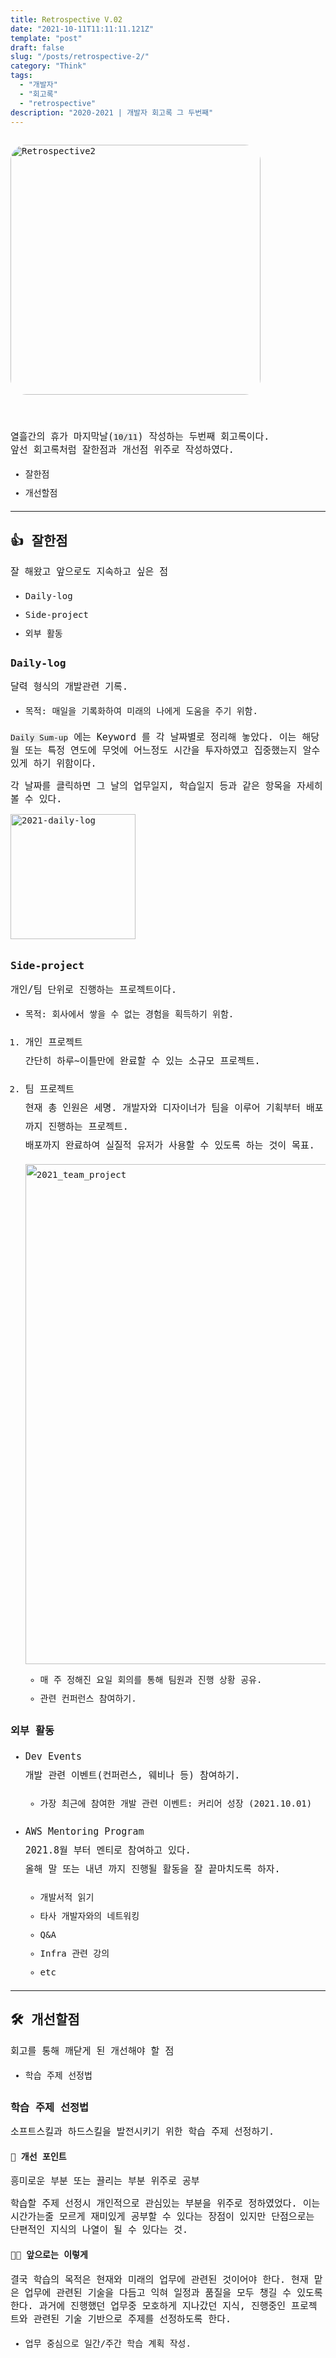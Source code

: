```yaml
---
title: Retrospective V.02
date: "2021-10-11T11:11:11.121Z"
template: "post"
draft: false
slug: "/posts/retrospective-2/"
category: "Think"
tags:
  - "개발자"
  - "회고록"
  - "retrospective"
description: "2020-2021 | 개발자 회고록 그 두번째"
---
```

<head>
  <style>
    code {background-color: #ececec}
    p    {font-size: 15px;}
    tr   {text-align: left;}
    sub { font-size: 14px; vertical-align: middle; padding-left: 10px; line-height: 30px; color: #2680d9;}
    /* li {margin: 20px 0px;list-style: none;} */
    strong {font-size: 18px;vertical-align: middle;}
    small {color: #808080; padding: 0px 3px;}
    #rcorners {
      border-radius: 25px;
      border: 2px solid #dd4ecf;
      padding: 20px;
      width: 200px;
      height: 150px;  
    }
    .rdimg {border-radius: 25px;}
    img{margin-bottom: 10px;}
    ol, ul{line-height: 30px;}
    .alignR{text-align: left;}
    table{ width: 100%; line-height: 25px; margin: 20px; font-size: 14px; padding:10px;}
    a {text-decoration: none;}
    td {text-indent: 10px;}
  </style>
</head>

<body>
<link href="https://fonts.googleapis.com/css?family=Nanum+Gothic+Coding&display=swap" rel="stylesheet">
<div style="font-family: 'Nanum Gothic Coding', monospace;">
<img src="https://user-images.githubusercontent.com/48475824/136779704-ad5dbb73-0f62-4810-a91f-81497ac76634.jpg" alt="Retrospective2" class="rdimg"  vspace="15px" width="400">
<center>
  <p style="padding-bottom: 15px; display:block; clear:both">
</center>

열흘간의 휴가 마지막날(`10/11`) 작성하는 두번째 회고록이다.  
앞선 [회고록](https://babytiger.netlify.app/posts/retrospective-1/)처럼 잘한점과 개선점 위주로 작성하였다.   
* [잘한점](#👍-잘한점)
* [개선할점](#🛠️-개선할점)

---

## 👍 잘한점
<p>
  잘 해왔고 앞으로도 지속하고 싶은 점
</p>

- [Daily-log](#daily-log)
- [Side-project](#side-project)
- [외부 활동](#외부-활동)

### Daily-log

달력 형식의 개발관련 기록.
- 목적: 매일을 기록화하여 미래의 나에게 도움을 주기 위함.

`Daily Sum-up` 에는 Keyword 를 각 날짜별로 정리해 놓았다. 이는 해당 월 또는 특정 연도에 무엇에 어느정도 시간을 투자하였고 집중했는지 알수 있게 하기 위함이다.

각 날짜를 클릭하면 그 날의 업무일지, 학습일지 등과 같은 항목을 자세히 볼 수 있다.  

<img width="200" alt="2021-daily-log" src="https://user-images.githubusercontent.com/48475824/136761548-1a788d7e-d1fa-4715-8817-326d36a45c1e.png">


### Side-project

개인/팀 단위로 진행하는 프로젝트이다.  
- 목적: 회사에서 쌓을 수 없는 경험을 획득하기 위함.

1. 개인 프로젝트  
  간단히 하루~이틀만에 완료할 수 있는 소규모 프로젝트.
1. 팀 프로젝트  
  현재 총 인원은 세명. 개발자와 디자이너가 팀을 이루어 기획부터 배포까지 진행하는 프로젝트.  
  배포까지 완료하여 실질적 유저가 사용할 수 있도록 하는 것이 목표.

    <img width="800" alt="2021_team_project" src="https://user-images.githubusercontent.com/48475824/136761253-4181dbb5-2fec-440b-b3a8-30a5dedbc806.png">

    - 매 주 정해진 요일 회의를 통해 팀원과 진행 상황 공유.
    - 관련 컨퍼런스 참여하기.


### 외부 활동  
- Dev Events  
  개발 관련 이벤트(컨퍼런스, 웨비나 등) 참여하기.  
  - 가장 최근에 참여한 개발 관련 이벤트: [커리어 성장 (2021.10.01)](https://github.com/8luebottle/TIL/blob/master/TechEvents/sudo_app-get_growth++.md)

- AWS Mentoring Program  
  2021.8월 부터 멘티로 참여하고 있다.  
  올해 말 또는 내년 까지 진행될 활동을 잘 끝마치도록 하자.
  - [개발서적 읽기](https://github.com/8luebottle/Dev-Bookshelf/blob/main/System_Design_Interview.md)
  - 타사 개발자와의 네트워킹
  - Q&A
  - Infra 관련 강의 
  - etc  

---

## 🛠️ 개선할점
<p>
  회고를 통해 깨닫게 된 개선해야 할 점
</p>

* [학습 주제 선정법](#학습-주제-선정법)

### 학습 주제 선정법
소프트스킬과 하드스킬을 발전시키기 위한 학습 주제 선정하기.

#### 🤔 개선 포인트  
<p>
  흥미로운 부분 또는 끌리는 부분 위주로 공부  

  학습할 주제 선정시 개인적으로 관심있는 부분을 위주로 정하였었다. 이는 시간가는줄 모르게 재미있게 공부할 수 있다는 장점이 있지만 단점으로는 단편적인 지식의 나열이 될 수 있다는 것.  
</p>

#### 🙌🏻 앞으로는 이렇게
<p>
  결국 학습의 목적은 현재와 미래의 업무에 관련된 것이어야 한다. 현재 맡은 업무에 관련된 기술을 다듬고 익혀 일정과 품질을 모두 챙길 수 있도록 한다. 과거에 진행했던 업무중 모호하게 지나갔던 지식, 진행중인 프로젝트와 관련된 기술 기반으로 주제를 선정하도록 한다.

  - 업무 중심으로 일간/주간 학습 계획 작성.
</p>

</body>
